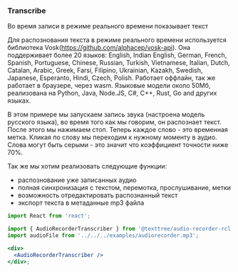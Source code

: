### Transcribe

Во время записи в режиме реального времени показывает текст

Для распознования текста в режиме реального времени используется библиотека Vosk(https://github.com/alphacep/vosk-api). Она поддерживает более 20 языков: English, Indian English, German, French, Spanish, Portuguese, Chinese, Russian, Turkish, Vietnamese, Italian, Dutch, Catalan, Arabic, Greek, Farsi, Filipino, Ukrainian, Kazakh, Swedish, Japanese, Esperanto, Hindi, Czech, Polish. Работает оффлайн, так же работает в браузере, через wasm. Языковые модели около 50Мб, реализована на Python, Java, Node.JS, C#, C++, Rust, Go and других языках.

В этом примере мы запускаем запись звука (настроена модель русского языка), во время того как мы говорим, он распознает текст. После этого мы нажимаем стоп. Теперь каждое слово - это временная метка. Кликая по слову мы переходим к нужному моменту в аудио. Слова могут быть серыми - это значит что коэффициент точности ниже 70%.

Так же мы хотим реализовать следующие функции:

- распознование уже записанных аудио
- полная синхронизация с текстом, перемотка, прослушивание, метки
- возможность отредактировать распознанный текст
- экспорт текста в метаданные mp3 файла

```jsx
import React from 'react';

import { AudioRecorderTranscriber } from '@texttree/audio-recorder-rcl';
import audioFile from '../../../examples/audiorecorder.mp3';

<div>
  <AudioRecorderTranscriber />
</div>;
```
